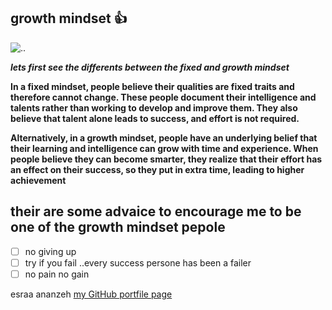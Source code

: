## growth mindset :+1:

![..](https://372832.smushcdn.com/1067402/wp-content/uploads/2020/01/Blog-Jan-9_-Featured.png?lossy=1&strip=1&webp=1)



***lets first see the differents between the fixed and growth mindset***

**In a fixed mindset, people believe their qualities are fixed traits and therefore cannot change. These people document their intelligence and talents rather than working to develop and improve them. They also believe that talent alone leads to success, and effort is not required.** 

**Alternatively, in a growth mindset, people have an underlying belief that their learning and intelligence can grow with time and experience. When people believe they can become smarter, they realize that their effort has an effect on their success, so they put in extra time, leading to higher achievement**


## their are some advaice to encourage me to be one of the  growth mindset pepole
- [ ] no giving up
- [ ] try if you fail ..every success persone has been a failer
- [ ] no pain no gain 

esraa ananzeh
[my GitHub portfile page](https://github.com/esraaamal)


